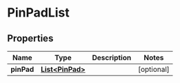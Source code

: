 
# PinPadList

## Properties
Name | Type | Description | Notes
------------ | ------------- | ------------- | -------------
**pinPad** | [**List&lt;PinPad&gt;**](PinPad.md) |  |  [optional]



